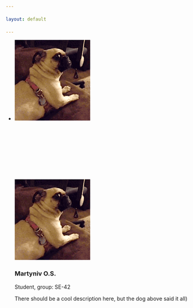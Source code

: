 ```yaml
---

layout: default

---
```


<html>
<div class ="content">
    <ul class="cards">
        <li>
<a class="card" style="width: fit-content; ">
    <img src="assets/images/NiceDog.gif" class="card_image" alt="" />
    <div class="card__overlay">
      <div class="card__header">
        <svg class="card__arc" xmlns="http://www.w3.org/2000/svg"><path /></svg>                     
        <img class="card__thumb" src="assets/images/NiceDog.gif" alt="Puppy)" />
        <div class="card__header-text">
          <h3 class="card__title">Martyniv O.S.</h3>            
          <span class="card__status">Student, group: SE-42</span>
        </div>
      </div>
      <p class="card__description">There should be a cool description here, but the dog above said it all)</p>
    </div>
  </a>  
  </li>
  </ul>
  </div>
  </html>
